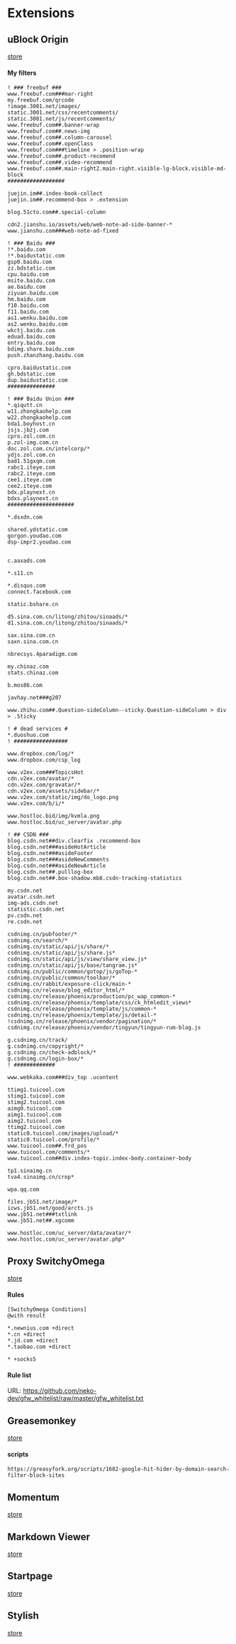 # Extensions

## uBlock Origin
[store](https://addons.mozilla.org/en-US/firefox/addon/ublock-origin/)

#### My filters
```
! ### freebuf ###
www.freebuf.com###mar-right
my.freebuf.com/qrcode
!image.3001.net/images/
static.3001.net/css/recentcomments/
static.3001.net/js/recentcomments/
www.freebuf.com##.banner-wrap
www.freebuf.com##.news-img
www.freebuf.com##.column-carousel
www.freebuf.com##.openClass
www.freebuf.com###timeline > .position-wrap
www.freebuf.com##.product-recomend
www.freebuf.com##.video-recommend
www.freebuf.com##.main-right2.main-right.visible-lg-block.visible-md-block
##################

juejin.im##.index-book-collect
juejin.im##.recommend-box > .extension

blog.51cto.com##.special-column

cdn2.jianshu.io/assets/web/web-note-ad-side-banner-*
www.jianshu.com###web-note-ad-fixed

! ### Baidu ###
!*.baidu.com
!*.baidustatic.com
gsp0.baidu.com
zz.bdstatic.com
cpu.baidu.com
msite.baidu.com
ae.baidu.com
ziyuan.baidu.com
hm.baidu.com
f10.baidu.com
f11.baidu.com
as1.wenku.baidu.com
as2.wenku.baidu.com
wkctj.baidu.com
eduad.baidu.com
entry.baidu.com
bdimg.share.baidu.com
push.zhanzhang.baidu.com

cpro.baidustatic.com
gh.bdstatic.com
dup.baidustatic.com
###############

! ### Baidu Union ###
*.qiqutt.cn
w11.zhongkaohelp.com
w22.zhongkaohelp.com
bda1.boyhost.cn
jsjs.jbzj.com
cpro.zol.com.cn
p.zol-img.com.cn
doc.zol.com.cn/intelcorp/*
ydjs.zol.com.cn
bad1.51gxqm.com
rabc1.iteye.com
rabc2.iteye.com
cee1.iteye.com
cee2.iteye.com
bdx.playnext.cn
bdxs.playnext.cn
#####################

*.dsxdn.com

shared.ydstatic.com
gorgon.youdao.com
dsp-impr2.youdao.com


c.aaxads.com

*.s11.cn

*.disqus.com
connect.facebook.com

static.bshare.cn

d5.sina.com.cn/litong/zhitou/sinaads/*
d1.sina.com.cn/litong/zhitou/sinaads/*

sax.sina.com.cn
saxn.sina.com.cn

nbrecsys.4paradigm.com

my.chinaz.com
stats.chinaz.com

b.mos86.com

javhay.net###g207

www.zhihu.com##.Question-sideColumn--sticky.Question-sideColumn > div > .Sticky

! # dead services #
*.duoshuo.com
! #################

www.dropbox.com/log/*
www.dropbox.com/csp_log

www.v2ex.com###TopicsHot
cdn.v2ex.com/avatar/*
cdn.v2ex.com/gravatar/*
cdn.v2ex.com/assets/sidebar/*
www.v2ex.com/static/img/do_logo.png
www.v2ex.com/b/i/*

www.hostloc.bid/img/kvmla.png
www.hostloc.bid/uc_server/avatar.php

! ## CSDN ###
blog.csdn.net##div.clearfix .recommend-box
blog.csdn.net###asideHotArticle
blog.csdn.net###asideFooter
blog.csdn.net###asideNewComments
blog.csdn.net###asideNewArticle
blog.csdn.net##.pulllog-box
blog.csdn.net##.box-shadow.mb8.csdn-tracking-statistics

my.csdn.net
avatar.csdn.net
img-ads.csdn.net
statistic.csdn.net
pv.csdn.net
re.csdn.net

csdnimg.cn/pubfooter/*
csdnimg.cn/search/*
csdnimg.cn/static/api/js/share/*
csdnimg.cn/static/api/js/share.js*
csdnimg.cn/static/api/js/view/share_view.js*
csdnimg.cn/static/api/js/base/tangram.js*
csdnimg.cn/public/common/gotop/js/goTop-*
csdnimg.cn/public/common/toolbar/*
csdnimg.cn/rabbit/exposure-click/main-*
csdnimg.cn/release/blog_editor_html/*
csdnimg.cn/release/phoenix/production/pc_wap_common-*
csdnimg.cn/release/phoenix/template/css/ck_htmledit_views*
csdnimg.cn/release/phoenix/template/js/common-*
csdnimg.cn/release/phoenix/template/js/detail-*
!csdnimg.cn/release/phoenix/vendor/pagination/*
csdnimg.cn/release/phoenix/vendor/tingyun/tingyun-rum-blog.js

g.csdnimg.cn/track/
g.csdnimg.cn/copyright/*
g.csdnimg.cn/check-adblock/*
g.csdnimg.cn/login-box/*
! #############

www.webkaka.com###div_top .ucontent

ttimg1.tuicool.com
stimg1.tuicool.com
stimg2.tuicool.com
aimg0.tuicool.com
aimg1.tuicool.com
aimg2.tuicool.com
ttimg2.tuicool.com
static0.tuicool.com/images/upload/*
static0.tuicool.com/profile/*
www.tuicool.com##.frd_pos
www.tuicool.com/comments/*
www.tuicool.com##div.index-topic.index-body.container-body

tp1.sinaimg.cn
tva4.sinaimg.cn/crop*

wpa.qq.com

files.jb51.net/image/*
icws.jb51.net/good/arcts.js
www.jb51.net###txtlink
www.jb51.net##.xgcomm

www.hostloc.com/uc_server/data/avatar/*
www.hostloc.com/uc_server/avatar.php*
```

## Proxy SwitchyOmega
[store](https://addons.mozilla.org/en-US/firefox/addon/switchyomega/)

#### Rules
```
[SwitchyOmega Conditions]
@with result

*.newnius.com +direct
*.cn +direct
*.jd.com +direct
*.taobao.com +direct

* +socks5
```

#### Rule list
URL: https://github.com/neko-dev/gfw_whitelist/raw/master/gfw_whitelist.txt

## Greasemonkey
[store](https://addons.mozilla.org/en-US/firefox/addon/greasemonkey/)

#### scripts

```
https://greasyfork.org/scripts/1682-google-hit-hider-by-domain-search-filter-block-sites
```

## Momentum
[store](https://addons.mozilla.org/en-US/firefox/addon/momentumdash/)

## Markdown Viewer
[store](https://addons.mozilla.org/en-US/firefox/addon/markdown-viewer-chrome/)

## Startpage
[store](https://addons.mozilla.org/en-US/firefox/addon/startpage-privacy-search-engin/)

## Stylish
[store](https://addons.mozilla.org/en-US/firefox/addon/stylish/)

